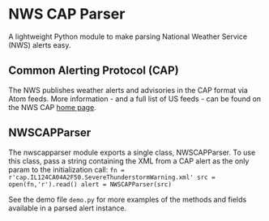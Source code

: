 # NWS CAP Parser

A lightweight Python module to make parsing National Weather Service (NWS) alerts easy.

##  Common Alerting Protocol (CAP)

The NWS publishes weather alerts and advisories in the CAP format via Atom feeds. More information - and a 
full list of US feeds - can be found on the NWS CAP [home page](http://alerts.weather.gov/).

## NWSCAPParser

The nwscapparser module exports a single class, NWSCAPParser. To use this class, pass a string containing the
XML from a CAP alert as the only param to the initialization call:
`
fn = r'cap.IL124CA04A2F50.SevereThunderstormWarning.xml'
src = open(fn,'r').read()
alert = NWSCAPParser(src)
`

See the demo file `demo.py` for more examples of the methods and fields available in a parsed alert instance.
